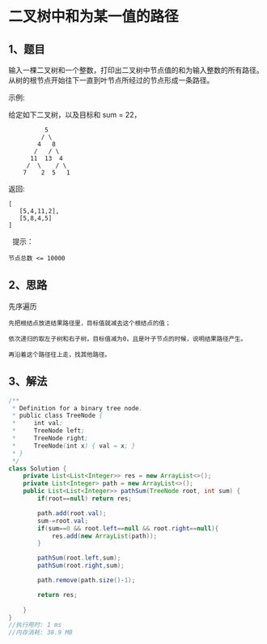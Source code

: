 # 二叉树中和为某一值的路径

## 1、题目

输入一棵二叉树和一个整数，打印出二叉树中节点值的和为输入整数的所有路径。从树的根节点开始往下一直到叶节点所经过的节点形成一条路径。

示例:

给定如下二叉树，以及目标和 sum = 22，

              5
             / \
            4   8
           /   / \
          11  13  4
         /  \    / \
        7    2  5   1
返回:

	[
	   [5,4,11,2],
	   [5,8,4,5]
	]
 
提示：

	节点总数 <= 10000

## 2、思路

先序遍历

	先把根结点放进结果路径里，目标值就减去这个根结点的值；
	
	依次递归的取左子树和右子树，目标值减为0，且是叶子节点的时候，说明结果路径产生。

	再沿着这个路径往上走，找其他路径。

## 3、解法

```java
/**
 * Definition for a binary tree node.
 * public class TreeNode {
 *     int val;
 *     TreeNode left;
 *     TreeNode right;
 *     TreeNode(int x) { val = x; }
 * }
 */
class Solution {
    private List<List<Integer>> res = new ArrayList<>();
    private List<Integer> path = new ArrayList<>();
    public List<List<Integer>> pathSum(TreeNode root, int sum) {
        if(root==null) return res;

        path.add(root.val);
        sum-=root.val;
        if(sum==0 && root.left==null && root.right==null){
            res.add(new ArrayList(path));
        }

        pathSum(root.left,sum);
        pathSum(root.right,sum);

        path.remove(path.size()-1);

        return res;
    
    }
}
//执行用时: 1 ms
//内存消耗: 38.9 MB
```